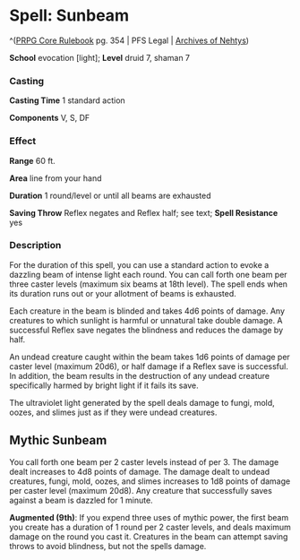 # Spell: Sunbeam

^([PRPG Core Rulebook][ss-sunbeam] pg. 354 | PFS Legal | [Archives of Nehtys][sn-sunbeam])

**School** evocation [light]; **Level** druid 7, shaman 7

### Casting

**Casting Time** 1 standard action  

**Components** V, S, DF

### Effect

**Range** 60 ft.  

**Area** line from your hand  

**Duration** 1 round/level or until all beams are exhausted  

**Saving Throw** Reflex negates and Reflex half; see text; **Spell Resistance** yes

### Description

For the duration of this spell, you can use a standard action to evoke a dazzling beam of intense light each round. You can call forth one beam per three caster levels (maximum six beams at 18th level). The spell ends when its duration runs out or your allotment of beams is exhausted.  

Each creature in the beam is blinded and takes 4d6 points of damage. Any creatures to which sunlight is harmful or unnatural take double damage. A successful Reflex save negates the blindness and reduces the damage by half.  

An undead creature caught within the beam takes 1d6 points of damage per caster level (maximum 20d6), or half damage if a Reflex save is successful. In addition, the beam results in the destruction of any undead creature specifically harmed by bright light if it fails its save.  

The ultraviolet light generated by the spell deals damage to fungi, mold, oozes, and slimes just as if they were undead creatures.

## Mythic Sunbeam

You call forth one beam per 2 caster levels instead of per 3. The damage dealt increases to 4d8 points of damage. The damage dealt to undead creatures, fungi, mold, oozes, and slimes increases to 1d8 points of damage per caster level (maximum 20d8). Any creature that successfully saves against a beam is dazzled for 1 minute.   

**Augmented (9th)**: If you expend three uses of mythic power, the first beam you create has a duration of 1 round per 2 caster levels, and deals maximum damage on the round you cast it. Creatures in the beam can attempt saving throws to avoid blindness, but not the spells damage.

[ss-sunbeam]: http://paizo.com/pathfinderRPG/v57
[sn-sunbeam]: http://www.archivesofnethys.com/SpellDisplay.aspx?ItemName=Sunbeam